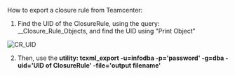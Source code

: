 How to export a closure rule from Teamcenter:

1.   Find the UID of the ClosureRule, using the query: __Closure_Rule_Objects, and find the UID using "Print Object"

![CR_UID](https://user-images.githubusercontent.com/130765090/236389582-88497bdc-686e-44bf-a344-1f76e7585067.png)

2. Then, use the **utility: tcxml_export -u=infodba -p='password' -g=dba -uid='UID of ClosureRule' -file='output filename'**
